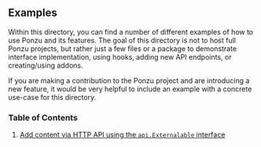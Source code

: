 ## Examples

Within this directory, you can find a number of different examples of how to use
Ponzu and its features. The goal of this directory is not to host full Ponzu
projects, but rather just a few files or a package to demonstrate interface 
implementation, using hooks, adding new API endpoints, or creating/using addons.

If you are making a contribution to the Ponzu project and are introducing a new
feature, it would be very helpful to include an example with a concrete use-case 
for this directory. 

### Table of Contents
1. [Add content via HTTP API using the `api.Externalable` interface](https://github.com/ponzu-cms/ponzu/tree/master/examples/externalable)

